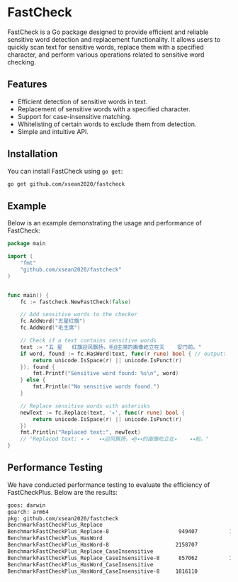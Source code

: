 # FastCheck

FastCheck is a Go package designed to provide efficient and reliable sensitive word detection and replacement functionality. It allows users to quickly scan text for sensitive words, replace them with a specified character, and perform various operations related to sensitive word checking.

## Features

- Efficient detection of sensitive words in text.
- Replacement of sensitive words with a specified character.
- Support for case-insensitive matching.
- Whitelisting of certain words to exclude them from detection.
- Simple and intuitive API.

## Installation

You can install FastCheck using `go get`:

```bash
go get github.com/xsean2020/fastcheck
```

## Example
Below is an example demonstrating the usage and performance of FastCheck:

```go
package main

import (
    "fmt"
    "github.com/xsean2020/fastcheck"
)


func main() {
	fc := fastcheck.NewFastCheck(false)

	// Add sensitive words to the checker
	fc.AddWord("五星红旗")
	fc.AddWord("毛主席")

	// Check if a text contains sensitive words
	text := "五 星   红旗迎风飘扬，毛@主席的画像屹立在天    安门前。"
	if word, found := fc.HasWord(text, func(r rune) bool { // output:  Sensitive word found: 五星红旗
		return unicode.IsSpace(r) || unicode.IsPunct(r)
	}); found {
		fmt.Printf("Sensitive word found: %s\n", word)
	} else {
		fmt.Println("No sensitive words found.")
	}

	// Replace sensitive words with asterisks
	newText := fc.Replace(text, '⭑', func(r rune) bool {
		return unicode.IsSpace(r) || unicode.IsPunct(r)
	})
	fmt.Println("Replaced text:", newText)
	// "Replaced text: ⭑ ⭑   ⭑⭑迎风飘扬，⭑@⭑⭑的画像屹立在⭑    ⭑⭑前。"
}

```


## Performance Testing
We have conducted performance testing to evaluate the efficiency of FastCheckPlus. Below are the results:
```bash
goos: darwin
goarch: arm64
pkg: github.com/xsean2020/fastcheck
BenchmarkFastCheckPlus_Replace
BenchmarkFastCheckPlus_Replace-8                   	  949407	      1271 ns/op
BenchmarkFastCheckPlus_HasWord
BenchmarkFastCheckPlus_HasWord-8                   	 2158707	       478.0 ns/op
BenchmarkFastCheckPlus_Replace_CaseInsensitive
BenchmarkFastCheckPlus_Replace_CaseInsensitive-8   	  857062	      1425 ns/op
BenchmarkFastCheckPlus_HasWord_CaseInsensitive
BenchmarkFastCheckPlus_HasWord_CaseInsensitive-8   	 1816110	       662.6 ns/op
```


